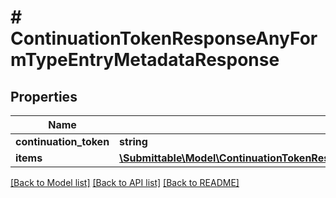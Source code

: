 # # ContinuationTokenResponseAnyFormTypeEntryMetadataResponse

## Properties

Name | Type | Description | Notes
------------ | ------------- | ------------- | -------------
**continuation_token** | **string** |  | [optional]
**items** | [**\Submittable\Model\ContinuationTokenResponseAnyFormTypeEntryMetadataResponseItemsInner[]**](ContinuationTokenResponseAnyFormTypeEntryMetadataResponseItemsInner.md) |  | [optional]

[[Back to Model list]](../../README.md#models) [[Back to API list]](../../README.md#endpoints) [[Back to README]](../../README.md)
